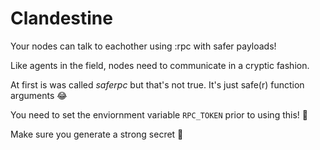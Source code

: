 # Clandestine

Your nodes can talk to eachother using :rpc with safer payloads!

Like agents in the field, nodes need to communicate in a cryptic fashion.

At first is was called _saferpc_ but that's not true. It's just safe(r) function arguments :joy:

You need to set the enviornment variable `RPC_TOKEN` prior to using this! :pray:

Make sure you generate a strong secret :key:

